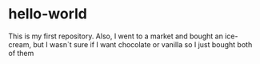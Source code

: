 # hello-world
This is my first repository.
Also, I went to a market and bought an ice-cream, but I wasn`t sure if I want chocolate or vanilla so I just bought both of them
